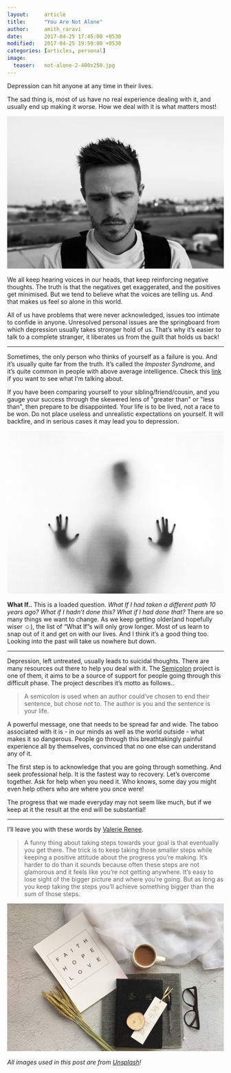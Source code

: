 ```yaml
---
layout:     article
title:      "You Are Not Alone"
author:     amith_raravi
date:       2017-04-25 17:45:00 +0530
modified:   2017-04-25 19:59:00 +0530
categories: [articles, personal]
image:
  teaser:   not-alone-2-400x250.jpg
---
```


Depression can hit anyone at any time in their lives.

The sad thing is, most of us have no real experience dealing with it, and usually end up making it worse. How we deal with it is what matters most!

![image](/images/not-alone-1.jpg)

We all keep hearing voices in our heads, that keep reinforcing negative thoughts. The truth is that the negatives get exaggerated, and the positives get minimised. But we tend to believe what the voices are telling us. And that makes us feel so alone in this world.

All of us have problems that were never acknowledged, issues too intimate to confide in anyone. Unresolved personal issues are the springboard from which depression usually takes stronger hold of us. That’s why it’s easier to talk to a complete stranger, it liberates us from the guilt that holds us back!

___

Sometimes, the only person who thinks of yourself as a failure is you. And it’s usually quite far from the truth. It’s called the *Imposter Syndrome*, and it’s quite common in people with above average intelligence. Check this [link](http://www.upworthy.com/this-video-asks-people-about-their-success-then-asks-loved-ones-if-they-agree) if you want to see what I’m talking about.

If you have been comparing yourself to your sibling/friend/cousin, and you gauge your success through the skewered lens of "greater than" or "less than", then prepare to be disappointed. Your life is to be lived, not a race to be won. Do not place useless and unrealistic expectations on yourself. It will backfire, and in serious cases it may lead you to depression.

![image](/images/not-alone-2.jpg)

**What If..** This is a loaded question. *What If I had taken a different path 10 years ago? What if I hadn’t done this? What if I had done that?* There are so many things we want to change. As we keep getting older(and hopefully wiser ☺), the list of “What If”s will only grow longer. Most of us learn to snap out of it and get on with our lives. And I think it’s a good thing too. Looking into the past will take us nowhere but down.

___

Depression, left untreated, usually leads to suicidal thoughts. There are many resources out there to help you deal with it. The [Semicolon](https://projectsemicolon.com/) project is one of them, it aims to be a source of support for people going through this difficult phase. The project describes it’s motto as follows..

> A semicolon is used when an author could’ve chosen to end their sentence, but chose not to. The author is you and the sentence is your life.

A powerful message, one that needs to be spread far and wide. The taboo associated with it is - in our minds as well as the world outside - what makes it so dangerous. People go through this breathtakingly painful experience all by themselves, convinced that no one else can understand any of it.

The first step is to acknowledge that you are going through something. And seek professional help. It is the fastest way to recovery. Let’s overcome together. Ask for help when you need it. Who knows, some day you might even help others who are where you once were!

The progress that we made everyday may not seem like much, but if we keep at it the result at the end will be substantial!

___

I’ll leave you with these words by [Valerie Renee](https://plus.google.com/+ValerieRenee).

> A funny thing about taking steps towards your goal is that eventually you get there. The trick is to keep taking those smaller steps while keeping a positive attitude about the progress you’re making. It’s harder to do than it sounds because often these steps are not glamorous and it feels like you’re not getting anywhere. It’s easy to lose sight of the bigger picture and where you’re going. But as long as you keep taking the steps you’ll achieve something bigger than the sum of those steps.

![image](/images/not-alone-3.jpg)

*All images used in this post are from [Unsplash](https://unsplash.com)!*
